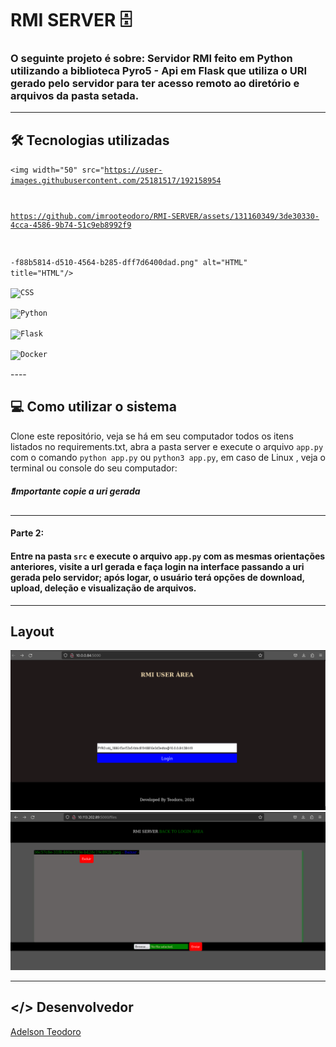 # RMI SERVER 🗄️

### O seguinte projeto é sobre: Servidor RMI feito em Python utilizando a biblioteca Pyro5 - Api em Flask que utiliza o URI gerado pelo servidor para ter acesso remoto ao diretório e arquivos da pasta setada.
----

## 🛠️ Tecnologias utilizadas
<div>

<code><img width="50" src="https://user-images.githubusercontent.com/25181517/192158954

https://github.com/imrooteodoro/RMI-SERVER/assets/131160349/3de30330-4cca-4586-9b74-51c9eb8992f9

-f88b5814-d510-4564-b285-dff7d6400dad.png" alt="HTML" title="HTML"/></code>

<code><img width="50" src="https://user-images.githubusercontent.com/25181517/183898674-75a4a1b1-f960-4ea9-abcb-637170a00a75.png" alt="CSS" title="CSS"/></code>

<code><img width="50" src="https://user-images.githubusercontent.com/25181517/183423507-c056a6f9-1ba8-4312-a350-19bcbc5a8697.png" alt="Python" title="Python"/></code>

<code><img width="50" src="https://user-images.githubusercontent.com/25181517/183423775-2276e25d-d43d-4e58-890b-edbc88e915f7.png" alt="Flask" title="Flask"/></code>


<code><img width="50" src="https://user-images.githubusercontent.com/25181517/117207330-263ba280-adf4-11eb-9b97-0ac5b40bc3be.png" alt="Docker" title="Docker"/></code>
</div>
----

## 💻 Como utilizar o sistema
Clone este repositório, veja se há em seu computador todos os itens listados no requirements.txt, abra a pasta server e execute o arquivo `app.py` com o comando 
`python app.py` ou `python3 app.py`, em caso de Linux , veja o terminal ou console do seu computador:  
##### :exclamation:Importante *copie a uri gerada*

---
#### Parte 2:
#### Entre  na pasta `src` e execute o arquivo `app.py` com as mesmas orientações anteriores, visite a url gerada e faça login na interface passando a uri gerada pelo servidor; após logar, o usuário terá opções de download, upload, deleção e visualização de arquivos.
----
## Layout
![Login](assets/login_area.png)
![layout area ](assets/server_side.png)


----
## </> Desenvolvedor 
[Adelson Teodoro](https://github.com/imrooteodoro)





